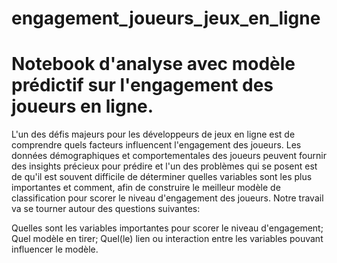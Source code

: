 # engagement_joueurs_jeux_en_ligne
# Notebook d'analyse avec modèle prédictif sur l'engagement des joueurs en ligne.

L'un des défis majeurs pour les développeurs de jeux en ligne est de comprendre quels facteurs influencent l'engagement des joueurs. Les données démographiques et comportementales des joueurs peuvent fournir des insights précieux pour prédire et l'un des problèmes qui se posent est de qu'il est souvent difficile de déterminer quelles variables sont les plus importantes et comment, afin de construire le meilleur modèle de classification pour scorer le niveau d'engagement des joueurs. Notre travail va se tourner autour des questions suivantes:

Quelles sont les variables importantes pour scorer le niveau d'engagement;
Quel modèle en tirer;
Quel(le) lien ou interaction entre les variables pouvant influencer le modèle.
